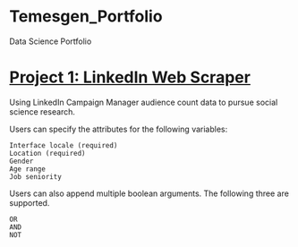# Temesgen_Portfolio
Data Science Portfolio

# [Project 1: LinkedIn Web Scraper](https://github.com/codeteme/LinkedInDemoResearch)

Using LinkedIn Campaign Manager audience count data to pursue social science research.

Users can specify the attributes for the following variables:

    Interface locale (required)
    Location (required)
    Gender
    Age range
    Job seniority

Users can also append multiple boolean arguments. The following three are supported.

    OR
    AND
    NOT

